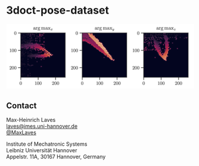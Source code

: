 # 3doct-pose-dataset

![png](https://raw.githubusercontent.com/mlaves/3doct-pose-dataset/master/oct_datset.png)

## Contact

Max-Heinrich Laves  
[laves@imes.uni-hannover.de](mailto:laves@imes.uni-hannover.de)  
[@MaxLaves](https://twitter.com/MaxLaves)

Institute of Mechatronic Systems  
Leibniz Universität Hannover  
Appelstr. 11A, 30167 Hannover, Germany